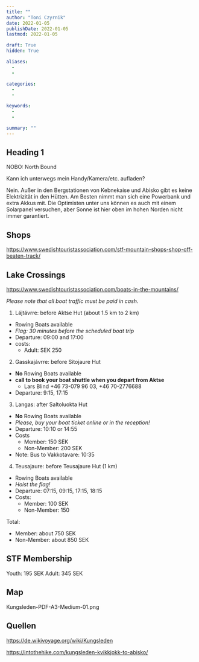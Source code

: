 ```yaml
---
title: ""
author: "Toni Czyrnik"
date: 2022-01-05
publishDate: 2022-01-05
lastmod: 2022-01-05

draft: True
hidden: True

aliases:
  - 
  - 

categories:
  - 
  - 

keywords:
  - 
  - 

summary: ""
---
```


## Heading 1

NOBO: North Bound



Kann ich unterwegs mein Handy/Kamera/etc. aufladen?

Nein. Außer in den Bergstationen von Kebnekaise und Abisko gibt es keine Elektrizität in den Hütten. Am Besten nimmt man sich eine Powerbank und extra Akkus mit. Die Optimisten unter uns können es auch mit einem Solarpanel versuchen, aber Sonne ist hier oben im hohen Norden nicht immer garantiert.

## Shops 

https://www.swedishtouristassociation.com/stf-mountain-shops-shop-off-beaten-track/

## Lake Crossings

https://www.swedishtouristassociation.com/boats-in-the-mountains/

*Please note that all boat traffic must be paid in cash.*

1) Lájtávrre: before Aktse Hut (about 1.5 km to 2 km)
- Rowing Boats available
- *Flag: 30 minutes before the scheduled boat trip*
- Departure: 09:00 and 17:00
- costs:
	- Adult: SEK 250

2) Gasskajávrre: before Sitojaure Hut
- **No** Rowing Boats available
- **call to book your boat shuttle when you depart from Aktse**
	- Lars Blind +46 73-079 96 03, +46 70-2776688
- Departure: 9:15, 17:15 

3) Langas: after Saltoluokta Hut
- **No** Rowing Boats available
- *Please, buy your boat ticket online or in the reception!*
- Departure: 10:10 or 14:55 
- Costs
	- Member: 150 SEK
	- Non-Member: 200 SEK
- Note: Bus to Vakkotavare: 10:35 

4) Teusajaure: before Teusajaure Hut (1 km)
- Rowing Boats available
- *Hoist the flag!*
- Departure: 07:15, 09:15, 17:15, 18:15
- Costs:
	- Member: 100 SEK
	- Non-Member: 150



Total: 
- Member: about 750 SEK
- Non-Member: about 850 SEK

## STF Membership

Youth: 195 SEK
Adult: 345 SEK

## Map

Kungsleden-PDF-A3-Medium-01.png




## Quellen

https://de.wikivoyage.org/wiki/Kungsleden

https://intothehike.com/kungsleden-kvikkjokk-to-abisko/